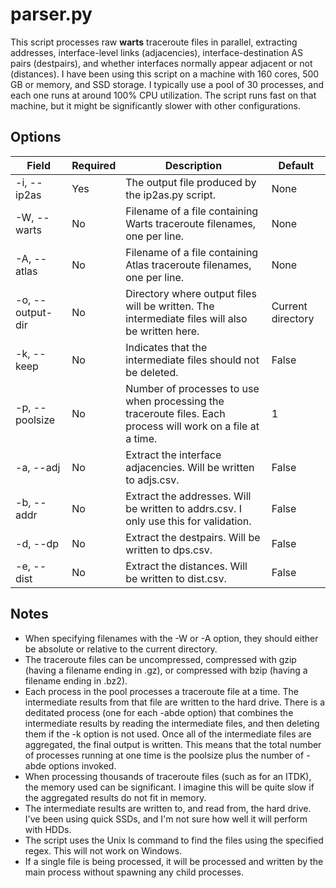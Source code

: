 # parser.py
This script processes raw **warts** traceroute files in parallel, extracting addresses, interface-level links (adjacencies), interface-destination AS pairs (destpairs), and whether interfaces normally appear adjacent or not (distances).
I have been using this script on a machine with 160 cores, 500 GB or memory, and SSD storage.
I typically use a pool of 30 processes, and each one runs at around 100% CPU utilization.
The script runs fast on that machine, but it might be significantly slower with other configurations.

## Options
|Field|Required|Description|Default|
|---|---|---|---|
|-i, --ip2as|Yes|The output file produced by the ip2as.py script.|None|
|-W, --warts|No|Filename of a file containing Warts traceroute filenames, one per line.|None|
|-A, --atlas|No|Filename of a file containing Atlas traceroute filenames, one per line.|None|
|-o, --output-dir|No|Directory where output files will be written. The intermediate files will also be written here.|Current directory|
|-k, --keep|No|Indicates that the intermediate files should not be deleted.|False|
|-p, --poolsize|No|Number of processes to use when processing the traceroute files. Each process will work on a file at a time.|1|
|-a, --adj|No|Extract the interface adjacencies. Will be written to adjs.csv.|False|
|-b, --addr|No|Extract the addresses. Will be written to addrs.csv. I only use this for validation.|False|
|-d, --dp|No|Extract the destpairs. Will be written to dps.csv.|False|
|-e, --dist|No|Extract the distances. Will be written to dist.csv.|False|

## Notes
* When specifying filenames with the -W or -A option, they should either be absolute or relative to the current directory.
* The traceroute files can be uncompressed, compressed with gzip (having a filename ending in .gz), or compressed with bzip (having a filename ending in .bz2).
* Each process in the pool processes a traceroute file at a time.
The intermediate results from that file are written to the hard drive.
There is a deditated process (one for each -abde option) that combines the intermediate results by reading the intermediate files, and then deleting them if the -k option is not used.
Once all of the intermediate files are aggregated, the final output is written.
This means that the total number of processes running at one time is the poolsize plus the number of -abde options invoked.
* When processing thousands of traceroute files (such as for an ITDK), the memory used can be significant.
I imagine this will be quite slow if the aggregated results do not fit in memory.
* The intermediate results are written to, and read from, the hard drive.
I've been using quick SSDs, and I'm not sure how well it will perform with HDDs.
* The script uses the Unix ls command to find the files using the specified regex.
This will not work on Windows.
* If a single file is being processed, it will be processed and written by the main process without spawning any child processes.